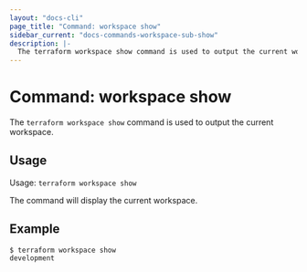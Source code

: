 ```yaml
---
layout: "docs-cli"
page_title: "Command: workspace show"
sidebar_current: "docs-commands-workspace-sub-show"
description: |-
  The terraform workspace show command is used to output the current workspace.
---
```


# Command: workspace show

The `terraform workspace show` command is used to output the current workspace.

## Usage

Usage: `terraform workspace show`

The command will display the current workspace.

## Example

```
$ terraform workspace show
development
```
